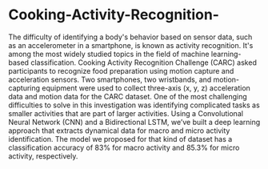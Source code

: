 # Cooking-Activity-Recognition-
The difficulty of identifying a body's behavior based on sensor data, such as an  accelerometer in a smartphone, is known as activity recognition. It's among the most  widely studied topics in the field of machine learning-based classification. Cooking  Activity Recognition Challenge (CARC) asked participants to recognize food  preparation using motion capture and acceleration sensors. Two smartphones, two  wristbands, and motion-capturing equipment were used to collect three-axis (x, y,  z) acceleration data and motion data for the CARC dataset. One of the most challenging  difficulties to solve in this investigation was identifying complicated tasks as smaller  activities that are part of larger activities. Using a Convolutional Neural Network  (CNN) and a Bidirectional LSTM, we’ve built a deep learning approach that extracts  dynamical data for macro and micro activity identification. The model we proposed for  that kind of dataset has a classification accuracy of 83% for macro activity and  85.3% for micro activity, respectively.
